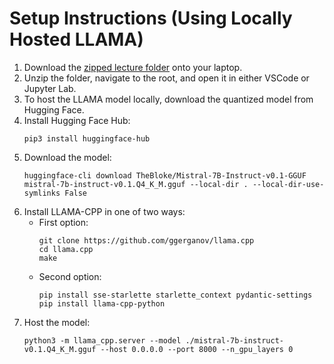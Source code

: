 # Setup Instructions (Using Locally Hosted LLAMA)

1. Download the [zipped lecture folder](https://drive.google.com/file/d/1s3an7jfe4upxEZhvoLSsnK2I8bzKYYOd/view?usp=drive_link) onto your laptop.
2. Unzip the folder, navigate to the root, and open it in either VSCode or Jupyter Lab.
3. To host the LLAMA model locally, download the quantized model from Hugging Face.
4. Install Hugging Face Hub:
   ```
   pip3 install huggingface-hub
   ```
5. Download the model:
   ```
   huggingface-cli download TheBloke/Mistral-7B-Instruct-v0.1-GGUF mistral-7b-instruct-v0.1.Q4_K_M.gguf --local-dir . --local-dir-use-symlinks False
   ```
6. Install LLAMA-CPP in one of two ways:
   * First option:
     ```
     git clone https://github.com/ggerganov/llama.cpp
     cd llama.cpp
     make
     ```
   * Second option:
     ```
     pip install sse-starlette starlette_context pydantic-settings
     pip install llama-cpp-python
     ```
7. Host the model:
   ```
   python3 -m llama_cpp.server --model ./mistral-7b-instruct-v0.1.Q4_K_M.gguf --host 0.0.0.0 --port 8000 --n_gpu_layers 0
   ```
